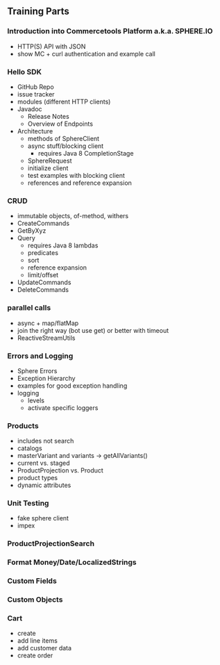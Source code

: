 ## Training Parts

### Introduction into Commercetools Platform a.k.a. SPHERE.IO

* HTTP(S) API with JSON
* show MC + curl authentication and example call

### Hello SDK

* GitHub Repo
* issue tracker
* modules (different HTTP clients)
* Javadoc
    * Release Notes
    * Overview of Endpoints
* Architecture
    * methods of SphereClient
    * async stuff/blocking client
        * requires Java 8 CompletionStage
    * SphereRequest
    * initialize client
    * test examples with blocking client
    * references and reference expansion

### CRUD
* immutable objects, of-method, withers
* CreateCommands
* GetByXyz
* Query
    * requires Java 8 lambdas
    * predicates
    * sort
    * reference expansion
    * limit/offset
* UpdateCommands
* DeleteCommands

### parallel calls
* async + map/flatMap
* join the right way (bot use get) or better with timeout
* ReactiveStreamUtils

### Errors and Logging
* Sphere Errors
* Exception Hierarchy
* examples for good exception handling
* logging
    * levels
    * activate specific loggers

### Products
* includes not search
* catalogs
* masterVariant and variants -> getAllVariants()
* current vs. staged
* ProductProjection vs. Product
* product types
* dynamic attributes

### Unit Testing
* fake sphere client
* impex

### ProductProjectionSearch

### Format Money/Date/LocalizedStrings

### Custom Fields

### Custom Objects

### Cart
* create
* add line items
* add customer data
* create order